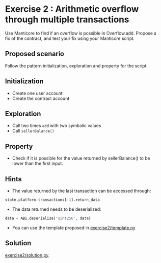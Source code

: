 # Exercise 2 : Arithmetic overflow through multiple transactions

Use Manticore to find if an overflow is possible in Overflow.add. Propose a fix of the contract, and test your fix using your Manticore script.

## Proposed scenario

Follow the pattern initialization, exploration and property for the script.

## Initialization

- Create one user account
- Create the contract account

## Exploration

- Call two times `add` with two symbolic values
- Call `sellerBalance()`

## Property

- Check if it is possible for the value returned by sellerBalance() to be lower than the first input.

## Hints

- The value returned by the last transaction can be accessed through:

```python
state.platform.transactions[-1].return_data
```

- The data returned needs to be deserialized:

```python
data = ABI.deserialize("uint256", data)
```

- You can use the template proposed in [exercise2/template.py](./exercise2/template.py)

## Solution

[exercise2/solution.py](./exercise2/solution.py).
